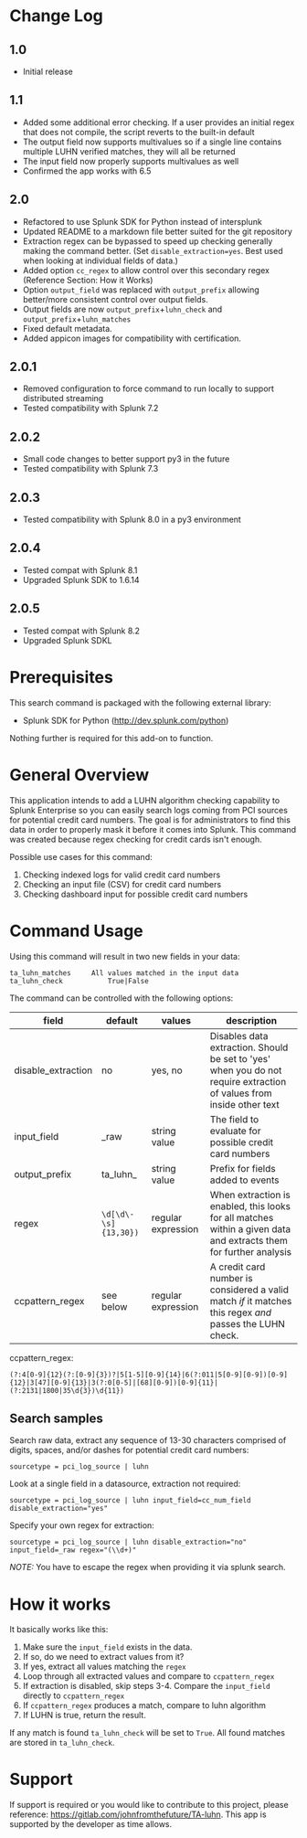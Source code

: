 # Change Log
## 1.0
+ Initial release

## 1.1
+ Added some additional error checking. If a user provides an initial regex that does not compile, the script reverts to the built-in default
+ The output field now supports multivalues so if a single line contains multiple LUHN verified matches, they will all be returned
+ The input field now properly supports multivalues as well
+ Confirmed the app works with 6.5

## 2.0
+ Refactored to use Splunk SDK for Python instead of intersplunk
+ Updated README to a markdown file better suited for the git repository
+ Extraction regex can be bypassed to speed up checking generally making the command better. (Set `disable_extraction=yes`. Best used when looking at individual fields of data.)
+ Added option `cc_regex` to allow control over this secondary regex (Reference Section: How it Works)
+ Option `output_field` was replaced with `output_prefix` allowing better/more consistent control over output fields.
+ Output fields are now `output_prefix`+`luhn_check` and `output_prefix`+`luhn_matches`
+ Fixed default metadata.
+ Added appicon images for compatibility with certification.

## 2.0.1
+ Removed configuration to force command to run locally to support distributed streaming
+ Tested compatibility with Splunk 7.2

## 2.0.2
+ Small code changes to better support py3 in the future
+ Tested compatibility with Splunk 7.3

## 2.0.3
+ Tested compatibility with Splunk 8.0 in a py3 environment

## 2.0.4
+ Tested compat with Splunk 8.1
+ Upgraded Splunk SDK to 1.6.14

## 2.0.5
+ Tested compat with Splunk 8.2
+ Upgraded Splunk SDKL

# Prerequisites
This search command is packaged with the following external library:
+ Splunk SDK for Python (http://dev.splunk.com/python)

Nothing further is required for this add-on to function.

# General Overview
This application intends to add a LUHN algorithm checking capability to Splunk Enterprise so you can easily search logs coming from PCI sources for potential credit card numbers. The goal is for administrators to find this data in order to properly mask it before it comes into Splunk. This command was created because regex checking for credit cards isn't enough.

Possible use cases for this command:

1. Checking indexed logs for valid credit card numbers
2. Checking an input file (CSV) for credit card numbers
3. Checking dashboard input for possible credit card numbers


# Command Usage
Using this command will result in two new fields in your data:

```
ta_luhn_matches		All values matched in the input data
ta_luhn_check			True|False
```

The command can be controlled with the following options:

| field | default | values | description |
|-------|---------|--------|-------------|
| disable_extraction | no | yes, no | Disables data extraction. Should be set to 'yes' when you do not require extraction of values from inside other text |
| input_field | _raw | string value | The field to evaluate for possible credit card numbers |
| output_prefix | ta_luhn_ | string value | Prefix for fields added to events |
| regex | `\d[\d\-\s]{13,30})` | regular expression | When extraction is enabled, this looks for all matches within a given data and extracts them for further analysis |
| ccpattern_regex | see below | regular expression | A credit card number is considered a valid match *if* it matches this regex *and* passes the LUHN check. |


ccpattern_regex:
```
(?:4[0-9]{12}(?:[0-9]{3})?|5[1-5][0-9]{14}|6(?:011|5[0-9][0-9])[0-9]{12}|3[47][0-9]{13}|3(?:0[0-5]|[68][0-9])[0-9]{11}|(?:2131|1800|35\d{3})\d{11})
```

## Search samples
Search raw data, extract any sequence of 13-30 characters comprised of digits, spaces, and/or dashes for potential credit card numbers:
```
sourcetype = pci_log_source | luhn
```

Look at a single field in a datasource, extraction not required:
```
sourcetype = pci_log_source | luhn input_field=cc_num_field disable_extraction="yes"
```

Specify your own regex for extraction:
```
sourcetype = pci_log_source | luhn disable_extraction="no" input_field=_raw regex="(\\d+)"
```

*NOTE:* You have to escape the regex when providing it via splunk search.

# How it works
It basically works like this:

1. Make sure the `input_field` exists in the data.
2. If so, do we need to extract values from it?
3. If yes, extract all values matching the `regex`
4. Loop through all extracted values and compare to `ccpattern_regex`
5. If extraction is disabled, skip steps 3-4. Compare the `input_field` directly to `ccpattern_regex`
6. If `ccpattern_regex` produces a match, compare to luhn algorithm
7. If LUHN is true, return the result.

If any match is found `ta_luhn_check` will be set to `True`. All found matches are stored in `ta_luhn_check`.

# Support
If support is required or you would like to contribute to this project, please reference: https://gitlab.com/johnfromthefuture/TA-luhn. This app is supported by the developer as time allows.
					
